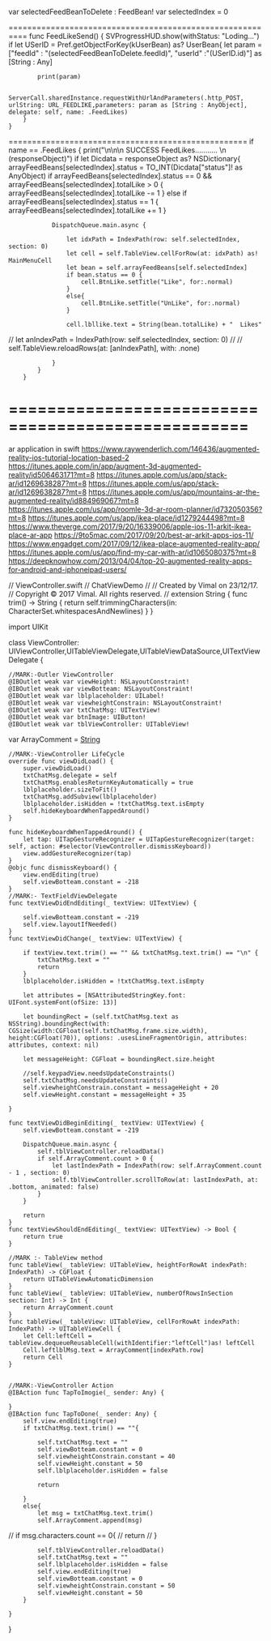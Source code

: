 
var selectedFeedBeanToDelete : FeedBean!
    var selectedIndex = 0

==========================================================
func FeedLikeSend() {
        SVProgressHUD.show(withStatus: "Loding...")
        if let USerID = Pref.getObjectForKey(kUserBean) as? UserBean{
            let param = ["feedId" : "\(selectedFeedBeanToDelete.feedId)",
                         "userId" :"\(USerID.id)"] as [String : Any]
            
            print(param)
            
            ServerCall.sharedInstance.requestWithUrlAndParameters(.http_POST, urlString: URL_FEEDLIKE,parameters: param as [String : AnyObject], delegate: self, name: .FeedLikes)
        }
    }
===================================================
 if name == .FeedLikes {
            print("\n\n\n SUCCESS FeedLikes........... \n \(responseObject)")
            if let Dicdata = responseObject as? NSDictionary{
                arrayFeedBeans[selectedIndex].status = TO_INT(Dicdata["status"]! as AnyObject)
                if arrayFeedBeans[selectedIndex].status == 0 &&
                    arrayFeedBeans[selectedIndex].totalLike > 0 {
                    arrayFeedBeans[selectedIndex].totalLike -= 1
                } else if arrayFeedBeans[selectedIndex].status == 1 {
                    arrayFeedBeans[selectedIndex].totalLike += 1
                }
                
                DispatchQueue.main.async {
                    
                    let idxPath = IndexPath(row: self.selectedIndex, section: 0)
                    let cell = self.TableView.cellForRow(at: idxPath) as! MainMenuCell
                    let bean = self.arrayFeedBeans[self.selectedIndex]
                    if bean.status == 0 {
                        cell.BtnLike.setTitle("Like", for:.normal)
                    }
                    else{
                        cell.BtnLike.setTitle("UnLike", for:.normal)
                    }
                    
                    cell.lbllike.text = String(bean.totalLike) + "  Likes"
                    
//                    let anIndexPath = IndexPath(row: self.selectedIndex, section: 0)
//
//                    self.TableView.reloadRows(at: [anIndexPath], with: .none)
                    
                }
            }
        }
===================================================
=======================================================================================================
ar application in swift
https://www.raywenderlich.com/146436/augmented-reality-ios-tutorial-location-based-2
https://itunes.apple.com/in/app/augment-3d-augmented-reality/id506463171?mt=8
https://itunes.apple.com/us/app/stack-ar/id1269638287?mt=8
https://itunes.apple.com/us/app/stack-ar/id1269638287?mt=8
https://itunes.apple.com/us/app/mountains-ar-the-augmented-reality/id884969067?mt=8
https://itunes.apple.com/us/app/roomle-3d-ar-room-planner/id732050356?mt=8
https://itunes.apple.com/us/app/ikea-place/id1279244498?mt=8
https://www.theverge.com/2017/9/20/16339006/apple-ios-11-arkit-ikea-place-ar-app
https://9to5mac.com/2017/09/20/best-ar-arkit-apps-ios-11/
https://www.engadget.com/2017/09/12/ikea-place-augmented-reality-app/
https://itunes.apple.com/us/app/find-my-car-with-ar/id1065080375?mt=8
https://deepknowhow.com/2013/04/04/top-20-augmented-reality-apps-for-android-and-iphoneipad-users/










//  ViewController.swift
//  ChatViewDemo
//
//  Created by Vimal on 23/12/17.
//  Copyright © 2017 Vimal. All rights reserved.
//
extension String {
    func trim() -> String {
        return self.trimmingCharacters(in: CharacterSet.whitespacesAndNewlines)
    }
}


import UIKit

class ViewController: UIViewController,UITableViewDelegate,UITableViewDataSource,UITextViewDelegate {

    
    //MARK:-Outler ViewController
    @IBOutlet weak var viewHeight: NSLayoutConstraint!
    @IBOutlet weak var viewBotteam: NSLayoutConstraint!
    @IBOutlet weak var lblplaceholder: UILabel!
    @IBOutlet weak var viewheightConstrain: NSLayoutConstraint!
    @IBOutlet weak var txtChatMsg: UITextView!
    @IBOutlet weak var btnImage: UIButton!
    @IBOutlet weak var tblViewController: UITableView!
   var ArrayComment = [String]()
    
    //MARK:-ViewController LifeCycle
    override func viewDidLoad() {
        super.viewDidLoad()
        txtChatMsg.delegate = self
        txtChatMsg.enablesReturnKeyAutomatically = true
        lblplaceholder.sizeToFit()
        txtChatMsg.addSubview(lblplaceholder)
        lblplaceholder.isHidden = !txtChatMsg.text.isEmpty
        self.hideKeyboardWhenTappedAround()
    }
    
    func hideKeyboardWhenTappedAround() {
        let tap: UITapGestureRecognizer = UITapGestureRecognizer(target: self, action: #selector(ViewController.dismissKeyboard))
        view.addGestureRecognizer(tap)
    }
    @objc func dismissKeyboard() {
        view.endEditing(true)
        self.viewBotteam.constant = -218
    }
    //MARK:- TextFieldViewDelegate
    func textViewDidEndEditing(_ textView: UITextView) {

        self.viewBotteam.constant = -219
        self.view.layoutIfNeeded()
    }
    func textViewDidChange(_ textView: UITextView) {
        
        if textView.text.trim() == "" && txtChatMsg.text.trim() == "\n" {
            txtChatMsg.text = ""
            return
        }
        lblplaceholder.isHidden = !txtChatMsg.text.isEmpty
        
        let attributes = [NSAttributedStringKey.font: UIFont.systemFont(ofSize: 13)]
        
        let boundingRect = (self.txtChatMsg.text as NSString).boundingRect(with: CGSize(width:CGFloat(self.txtChatMsg.frame.size.width), height:CGFloat(70)), options: .usesLineFragmentOrigin, attributes: attributes, context: nil)
        
        let messageHeight: CGFloat = boundingRect.size.height
        
        //self.keypadView.needsUpdateConstraints()
        self.txtChatMsg.needsUpdateConstraints()
        self.viewheightConstrain.constant = messageHeight + 20
        self.viewHeight.constant = messageHeight + 35
        
    }
    
    func textViewDidBeginEditing(_ textView: UITextView) {
        self.viewBotteam.constant = -219
        
        DispatchQueue.main.async {
            self.tblViewController.reloadData()
            if self.ArrayComment.count > 0 {
                let lastIndexPath = IndexPath(row: self.ArrayComment.count - 1 , section: 0)
                self.tblViewController.scrollToRow(at: lastIndexPath, at: .bottom, animated: false)
            }
        }
        
        return
    }
    func textViewShouldEndEditing(_ textView: UITextView) -> Bool {
        return true
    }
    
    //MARK :- TableView method
    func tableView(_ tableView: UITableView, heightForRowAt indexPath: IndexPath) -> CGFloat {
        return UITableViewAutomaticDimension
    }
    func tableView(_ tableView: UITableView, numberOfRowsInSection section: Int) -> Int {
        return ArrayComment.count
    }
    func tableView(_ tableView: UITableView, cellForRowAt indexPath: IndexPath) -> UITableViewCell {
        let Cell:leftCell = tableView.dequeueReusableCell(withIdentifier:"leftCell")as! leftCell
        Cell.leftlblMsg.text = ArrayComment[indexPath.row]
        return Cell
    }
    
    
    //MARK:-ViewController Action
    @IBAction func TapToImogie(_ sender: Any) {
        
    }
    @IBAction func TapToDone(_ sender: Any) {
        self.view.endEditing(true)
        if txtChatMsg.text.trim() == ""{
            
            self.txtChatMsg.text = ""
            self.viewBotteam.constant = 0
            self.viewheightConstrain.constant = 40
            self.viewHeight.constant = 50
            self.lblplaceholder.isHidden = false
            
            return
            
        }
        else{
            let msg = txtChatMsg.text.trim()
            self.ArrayComment.append(msg)
//            if msg.characters.count == 0{
//                return
//            }
           
            self.tblViewController.reloadData()
            self.txtChatMsg.text = ""
            self.lblplaceholder.isHidden = false
            self.view.endEditing(true)
            self.viewBotteam.constant = 0
            self.viewheightConstrain.constant = 50
            self.viewHeight.constant = 50
        }
       
    }
    
}


